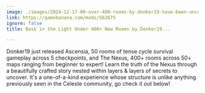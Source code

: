```yaml
---
image: ./images/2024-12-17-00-over-400-rooms-by-donker19-have-been-uncovered-.png
link: https://gamebanana.com/mods/562675
ignore: false
title: Bask in the Light Under 400+ New Rooms by Donker19...

---
```


Donker19 just released Ascensia, 50 rooms of tense cycle survival gameplay across 5 checkpoints, and The Nexus, 400+ rooms across 50+ maps ranging from beginner to expert! Learn the truth of the Nexus through a beautifully crafted story nested within layers & layers of secrets to uncover. It's a one-of-a-kind experience whose structure is unlike anything previously seen in the Celeste community, go check it out below!
